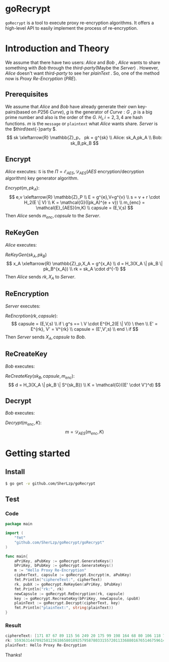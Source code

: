 # goRecrypt
`goRecrypt` is a tool to execute proxy re-encryption algorithms. It offers a high-level API to easily implement the process of re-encryption.

# Introduction and Theory

We assume that there have two users: $Alice$ and $Bob$ , $Alice$ wants to share something with $Bob$ through the $third\text{-}party$(Maybe the $Server$) . However, $Alice$ doesn't want $third\text{-}party$ to see her $plainText$ . So, one of the method now is $Proxy \ Re\text{-}Encryption$ ($PRE$).

## Prerequisites

We assume that $Alice$ and $Bob$ have already generate their own key-pairs(based on $P256 \ Curve$), $g$ is the generator of $Curve:G$ , $p$ is a big prime number and also is the order of the $G$. $H_i,i=2,3,4$ are hash  functions. $m$ is the `message` or `plaintext` what $Alice$ wants share. $Server$ is the $third\text{-}party $.
$$
sk \xleftarrow{R} \mathbb{Z}_p， pk = g^{sk} \\
Alice: sk_A,pk_A \\
Bob: sk_B,pk_B
$$

## Encrypt

$Alice$ executes: $\mathcal{G}$ is the $\Pi = \mathcal{E}_{AES},\mathcal{D}_{AES}$($AES$ encryption/decryption algorithm) key generator algorithm.

$Encrypt(m,pk_A)$:
$$
e,v \xleftarrow{R} \mathbb{Z}_P \\
E = g^{e},V=g^{v} \\
s = v + r \cdot H_2(E \| V) \\
K = \mathcal{G}((pk_A)^{e + v}) \\
m_{enc} = \mathcal{E}_{AES}(m,K) \\
capsule = (E,V,s)
$$
Then $Alice$ sends $m_{enc},capsule$ to the $Server$.

## ReKeyGen

$Alice$ executes:

$ReKeyGen(sk_A,pk_B)$
$$
x_A \xleftarrow{R} \mathbb{Z}_p,X_A = g^{x_A} \\
d = H_3(X_A \| pk_B \| pk_B^{x_A}) \\
rk = sk_A \cdot d^{-1}
$$
Then $Alice$ sends $rk,X_A$ to $Server$.

## ReEncryption

$Server$ executes:

$ReEncrption(rk,capsule)$:
$$
capsule = (E,V,s) \\
if \ g^s == \ V \cdot E^{H_2(E \| V)} \ then \\
E' = E^{rk}, V' = V^{rk} \\
capsule = (E',V',s) \\
end \ if
$$
Then $Server$ sends $X_A,capsule$ to $Bob$.

## ReCreateKey

$Bob$ executes:

$ReCreateKey(sk_B,capsule,m_{enc})$:
$$
d = H_3(X_A \| pk_B \| S^{sk_B}) \\
K = \mathcal{G}((E' \cdot V')^d)
$$

## Decrypt

$Bob$ executes:

$Decrypt(m_{enc},K)$:
$$
m = \mathcal{D}_{AES}(m_{enc},K)
$$

# Getting started

## Install

```sh
$ go get -v github.com/SherLzp/goRecrypt
```

## Test

### Code

```go
package main

import (
	"fmt"
	"github.com/SherLzp/goRecrypt/goRecrypt"
)

func main{
    aPriKey, aPubKey := goRecrypt.GenerateKeys()
	bPriKey, bPubKey := goRecrypt.GenerateKeys()
	m := "Hello Proxy Re-Encryption"
	cipherText, capsule := goRecrypt.Encrypt(m, aPubKey)
	fmt.Println("ciphereText:", cipherText)
	rk, pubX := goRecrypt.ReKeyGen(aPriKey, bPubKey)
	fmt.Println("rk:", rk)
	newCapsule := goRecrypt.ReEncryption(rk, capsule)
	key := goRecrypt.RecreateKey(bPriKey, newCapsule, &pubX)
	plainText := goRecrypt.Decrypt(cipherText, key)
	fmt.Println("plainText:", string(plainText))
}
```

### Result

```go
ciphereText: [171 87 67 89 115 56 249 20 175 99 198 164 68 80 106 118 72 202 162 201 182 90 61 110 186 252 246 7 128 253 145 145]
rk: 55936314470925812361865801892579587803315572011336880167651467596145742731730
plainText: Hello Proxy Re-Encryption
```

Thanks! 